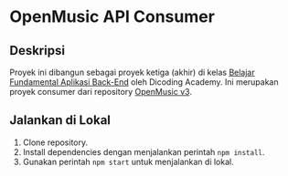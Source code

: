 # OpenMusic API Consumer

## Deskripsi

Proyek ini dibangun sebagai proyek ketiga (akhir) di kelas [Belajar Fundamental Aplikasi Back-End](https://www.dicoding.com/academies/271) oleh Dicoding Academy. Ini merupakan proyek consumer dari repository [OpenMusic v3](https://github.com/rasyadpras/openmusic-3).


## Jalankan di Lokal

1. Clone repository.
2. Install dependencies dengan menjalankan perintah ```npm install```.
3. Gunakan perintah ```npm start``` untuk menjalankan di lokal.
